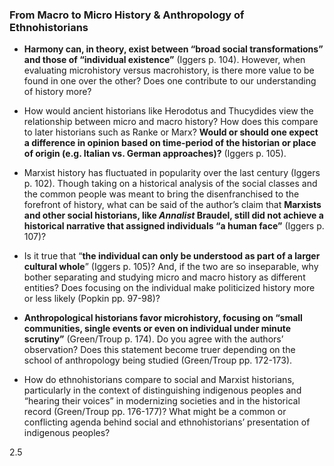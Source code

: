 ### From Macro to Micro History & Anthropology of Ethnohistorians

-	**Harmony can, in theory, exist between “broad social transformations” and those of “individual existence”** (Iggers p. 104). However, when evaluating microhistory versus macrohistory, is there more value to be found in one over the other? Does one contribute to our understanding of history more?

- How would ancient historians like Herodotus and Thucydides view the relationship between micro and macro history? How does this compare to later historians such as Ranke or Marx? **Would or should one expect a difference in opinion based on time-period of the historian or place of origin (e.g. Italian vs. German approaches)?** (Iggers p. 105).

-	Marxist history has fluctuated in popularity over the last century (Iggers p. 102). Though taking on a historical analysis of the social classes and the common people was meant to bring the disenfranchised to the forefront of history, what can be said of the author’s claim that **Marxists and other social historians, like _Annalist_ Braudel, still did not achieve a historical narrative that assigned individuals “a human face”** (Iggers p. 107)?

-	Is it true that “**the individual can only be understood as part of a larger cultural whole**” (Iggers p. 105)? And, if the two are so inseparable, why bother separating and studying micro and macro history as different entities? Does focusing on the individual make politicized history more or less likely (Popkin pp. 97-98)?

-	**Anthropological historians favor microhistory, focusing on “small communities, single events or even on individual under minute scrutiny”** (Green/Troup p. 174). Do you agree with the authors’ observation? Does this statement become truer depending on the school of anthropology being studied (Green/Troup pp. 172-173).

-	How do ethnohistorians compare to social and Marxist historians, particularly in the context of distinguishing indigenous peoples and “hearing their voices” in modernizing societies and in the historical record (Green/Troup pp. 176-177)? What might be a common or conflicting agenda behind social and ethnohistorians’ presentation of indigenous peoples?

2.5

